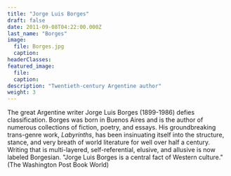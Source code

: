 ```yaml
---
title: "Jorge Luis Borges"
draft: false
date: 2011-09-08T04:22:00.000Z
last_name: "Borges"
image:
  file: Borges.jpg
  caption:
headerClasses:
featured_image:
  file:
  caption:
description: "Twentieth-century Argentine author"
weight: 3
---
```


The great Argentine writer Jorge Luis Borges (1899-1986) defies classification. Borges was born in Buenos Aires and is the author of numerous collections of fiction, poetry, and essays. His groundbreaking trans-genre work, _Labyrinths_, has been insinuating itself into the structure, stance, and very breath of world literature for well over half a century. Writing that is multi-layered, self-referential, elusive, and allusive is now labeled Borgesian. "Jorge Luis Borges is a central fact of Western culture." (The Washington Post Book World)
